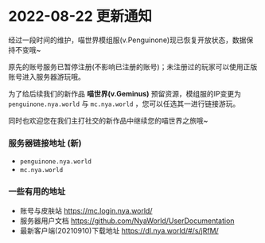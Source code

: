 # 2022-08-22 更新通知

经过一段时间的维护，喵世界模组服(v.Penguinone)现已恢复开放状态，数据保持不变哦~

原先的账号服务已暂停注册(不影响已注册的账号)；未注册过的玩家可以使用正版账号进入服务器游玩哦。

为了给后续我们的新作品 **喵世界(v.Geminus)** 预留资源，模组服的IP变更为 `penguinone.nya.world` 与 `mc.nya.world` ，您可以任选其一进行链接游玩。

同时也欢迎您在我们主打社交的新作品中继续您的喵世界之旅哦~

### 服务器链接地址 (新)
- `penguinone.nya.world`
- `mc.nya.world`
### 一些有用的地址
- 账号与皮肤站 https://mc.login.nya.world/
- 服务器用户文档 https://github.com/NyaWorld/UserDocumentation
- 最新客户端(20210910)下载地址 https://dl.nya.world/#/s/jRfM/
